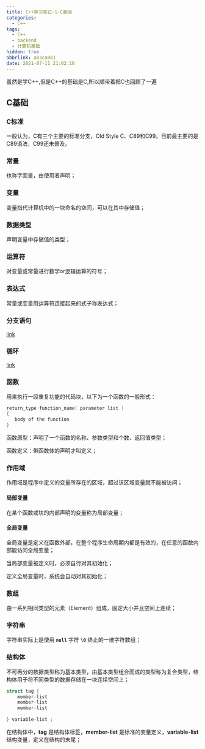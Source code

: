 ```yaml
---
title: C++学习笔记-1-C基础
categories:
  - C++
tags:
  - C++
  - backend
  - 计算机基础
hidden: true
abbrlink: a83ca081
date: 2021-07-11 21:02:10
---
```


虽然是学C++,但是C++的基础是C,所以顺带着把C也回顾了一遍

## C基础

### C标准

一般认为，C有三个主要的标准分支，Old Style C、C89和C99。目前最主要的是C89语法，C99还未普及。

### 常量

也称字面量，由使用者声明；

### 变量

变量指代计算机中的一块命名的空间，可以在其中存储值；

### 数据类型

声明变量中存储值的类型；

### 运算符

对变量或常量进行数学or逻辑运算的符号；

### 表达式

常量或变量用运算符连接起来的式子称表达式；

### 分支语句

[link](https://www.runoob.com/cprogramming/c-decision.html)

### 循环

[link](https://www.runoob.com/cprogramming/c-loops.html)

### 函数

用来执行一段重复功能的代码块，以下为一个函数的一般形式：

```c
return_type function_name( parameter list )
{
   body of the function
}
```

函数原型：声明了一个函数的名称、参数类型和个数、返回值类型；

函数定义：带函数体的声明才叫定义；

### 作用域

作用域是程序中定义的变量所存在的区域，超过该区域变量就不能被访问；

#### 局部变量

在某个函数或块的内部声明的变量称为局部变量；

#### 全局变量

全局变量是定义在函数外部，在整个程序生命周期内都是有效的，在任意的函数内部能访问全局变量；

当局部变量被定义时，必须自行对其初始化；

定义全局变量时，系统会自动对其初始化；

### 数组

由一系列相同类型的元素（Element）组成，固定大小并且空间上连续；

### 字符串

字符串实际上是使用 **`null`** 字符 **`\0`** 终止的一维字符数组；

### 结构体

不可再分的数据类型称为基本类型，由基本类型组合而成的类型称为复合类型，结构体用于将不同类型的数据存储在一块连续空间上；

```c
struct tag { 
    member-list
    member-list 
    member-list  
    ...
} variable-list ;
```

在结构体中，**tag** 是结构体标签，**member-list** 是标准的变量定义，**variable-list** 结构变量，定义在结构的末尾；




